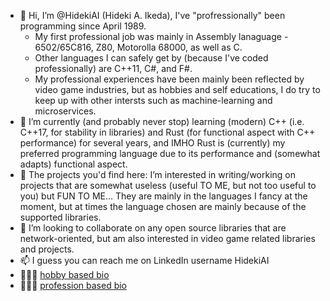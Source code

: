 - 👋 Hi, I’m @HidekiAI (Hideki A. Ikeda), I've "profressionally" been programming since April 1989.
  -  My first professional job was mainly in Assembly lanaguage - 6502/65C816, Z80, Motorolla 68000, as well as C.
  -  Other languages I can safely get by (because I've coded professionally) are C++11, C#, and F#.
  -  My professional experiences have been mainly been reflected by video game industries, but as hobbies and self educations, I do try to keep up with other intersts such as machine-learning and microservices.
- 🌱 I’m currently (and probably never stop) learning (modern) C++ (i.e. C++17, for stability in libraries) and Rust (for functional aspect with C++ performance) for several years, and IMHO Rust is (currently) my preferred programming language due to its performance and (somewhat adapts) functional aspect.
- 👀 The projects you'd find here: I’m interested in writing/working on projects that are somewhat useless (useful TO ME, but not too useful to you) but FUN TO ME...  They are mainly in the languages I fancy at the moment, but at times the language chosen are mainly because of the supported libraries.
- 💞️ I’m looking to collaborate on any open source libraries that are network-oriented, but am also interested in video game related libraries and projects.
- 📫 I guess you can reach me on LinkedIn username HidekiAI
- 🙈🙉🙊 [hobby based bio](https://codemonkeyninja.github.io/)
- 🙈🙉🙊 [profession based bio](https://hidekiai.github.io/)

<!---
HidekiAI/HidekiAI is a ✨ special ✨ repository because its `README.md` (this file) appears on your GitHub profile.
You can click the Preview link to take a look at your changes.
--->
